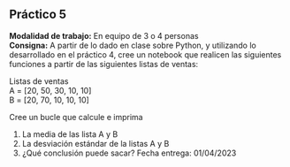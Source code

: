 
## Práctico 5
**Modalidad de trabajo:** En equipo de 3 o 4 personas<br>
**Consigna:** A partir de lo dado en clase sobre Python, y utilizando lo desarrollado en el práctico 4, cree un notebook que realicen las siguientes funciones a partir de las siguientes listas de ventas:<br>

Listas de ventas<br>
A = [20, 50, 30, 10, 10]<br>
B = [20, 70, 10, 10, 10]<br>

Cree un bucle que calcule e imprima
1.	La media de las lista A y B
2.	La desviación estándar de la listas A y B
3.	¿Qué conclusión puede sacar?
Fecha entrega: 01/04/2023
